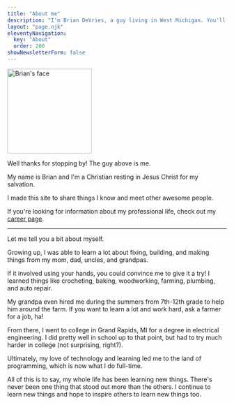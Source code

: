 ```yaml
---
title: "About me"
description: "I'm Brian DeVries, a guy living in West Michigan. You'll find me being resourceful, building things, and spending time with my family!"
layout: "page.njk"
eleventyNavigation:
  key: "About"
  order: 200
showNewsletterForm: false
---
```


<img class="profile-pic bounce-in"
  alt="Brian's face"
  title="That's me!"
  src="/images/goofy-profile-pic.png"
  height="194"
  width="194" />

Well thanks for stopping by! The guy above is me.

My name is Brian and I'm a Christian resting in Jesus Christ for my salvation.

I made this site to share things I know and meet other awesome people.

If you're looking for information about my professional life, check out my [career page](/career/).

---

Let me tell you a bit about myself.

Growing up, I was able to learn a lot about fixing, building, and making things from my mom, dad, uncles, and grandpas.

If it involved using your hands, you could convince me to give it a try! I learned things like crocheting, baking, woodworking, farming, plumbing, and auto repair.

My grandpa even hired me during the summers from 7th-12th grade to help him around the farm. If you want to learn a lot and work hard, ask a farmer for a job, ha!

From there, I went to college in Grand Rapids, MI for a degree in electrical engineering. I did pretty well in school up to that point, but had to try much harder in college (not surprising, right?).

Ultimately, my love of technology and learning led me to the land of programming, which is now what I do full-time.

All of this is to say, my whole life has been learning new things. There's never been one thing that stood out more than the others. I continue to learn new things and hope to inspire others to learn new things too.
